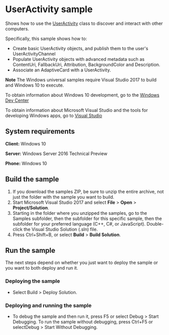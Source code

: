 <!---
  category: DeepLinksAndAppToAppCommunication
  samplefwlink: http://go.microsoft.com/fwlink/p/?LinkId=873257
-->

# UserActivity sample

Shows how to use the [UserActivity](https://docs.microsoft.com/en-us/uwp/api/windows.applicationmodel.useractivities.useractivity) 
class to discover and interact with other computers.

Specifically, this sample shows how to:

- Create basic UserActivity objects, and publish them to the user's UserActivityChannel
- Populate UserActivity objects with advanced metadata such as ContentUri, FallbackUri, Attribution, BackgroundColor and Description.
- Associate an AdaptiveCard with a UserActivity.

**Note** The Windows universal samples require Visual Studio 2017 to build and Windows 10 to execute.

To obtain information about Windows 10 development, go to the [Windows Dev Center](http://go.microsoft.com/fwlink/?LinkID=532421)

To obtain information about Microsoft Visual Studio and the tools for developing Windows apps, go to [Visual Studio](http://go.microsoft.com/fwlink/?LinkID=532422)

## System requirements

**Client:** Windows 10 

**Server:** Windows Server 2016 Technical Preview

**Phone:** Windows 10 

## Build the sample

1. If you download the samples ZIP, be sure to unzip the entire archive, not just the folder with the sample you want to build. 
2. Start Microsoft Visual Studio 2017 and select **File** \> **Open** \> **Project/Solution**.
3. Starting in the folder where you unzipped the samples, go to the Samples subfolder, then the subfolder for this specific sample, then the subfolder for your preferred language (C++, C#, or JavaScript). Double-click the Visual Studio Solution (.sln) file.
4. Press Ctrl+Shift+B, or select **Build** \> **Build Solution**.

## Run the sample

The next steps depend on whether you just want to deploy the sample or you want to both deploy and run it.

### Deploying the sample

- Select Build > Deploy Solution. 

### Deploying and running the sample

- To debug the sample and then run it, press F5 or select Debug >  Start Debugging. To run the sample without debugging, press Ctrl+F5 or selectDebug > Start Without Debugging. 
